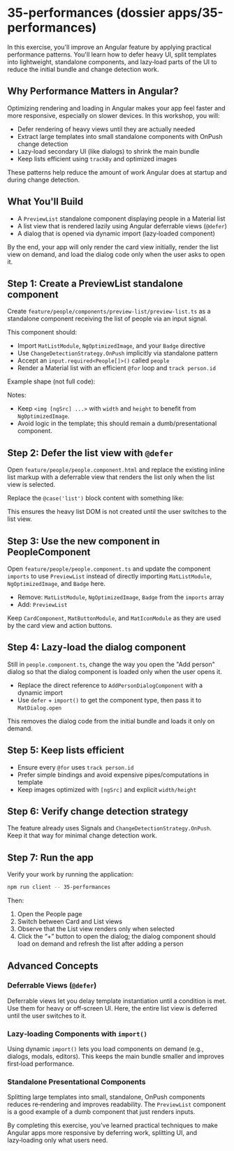 # 35-performances (dossier apps/35-performances)

In this exercise, you'll improve an Angular feature by applying practical performance patterns. You'll learn how to defer heavy UI, split templates into lightweight, standalone components, and lazy‑load parts of the UI to reduce the initial bundle and change detection work.

## Why Performance Matters in Angular?

Optimizing rendering and loading in Angular makes your app feel faster and more responsive, especially on slower devices. In this workshop, you will:

- Defer rendering of heavy views until they are actually needed
- Extract large templates into small standalone components with OnPush change detection
- Lazy‑load secondary UI (like dialogs) to shrink the main bundle
- Keep lists efficient using `trackBy` and optimized images

These patterns help reduce the amount of work Angular does at startup and during change detection.

## What You'll Build

- A `PreviewList` standalone component displaying people in a Material list
- A list view that is rendered lazily using Angular deferrable views (`@defer`)
- A dialog that is opened via dynamic import (lazy‑loaded component)

By the end, your app will only render the card view initially, render the list view on demand, and load the dialog code only when the user asks to open it.

## Step 1: Create a PreviewList standalone component

Create `feature/people/components/preview-list/preview-list.ts` as a standalone component receiving the list of people via an input signal.

This component should:

- Import `MatListModule`, `NgOptimizedImage`, and your `Badge` directive
- Use `ChangeDetectionStrategy.OnPush` implicitly via standalone pattern
- Accept an `input.required<People[]>()` called `people`
- Render a Material list with an efficient `@for` loop and `track person.id`

Example shape (not full code):

Notes:

- Keep `<img [ngSrc] ...>` with `width` and `height` to benefit from `NgOptimizedImage`.
- Avoid logic in the template; this should remain a dumb/presentational component.

## Step 2: Defer the list view with `@defer`

Open `feature/people/people.component.html` and replace the existing inline list markup with a deferrable view that renders the list only when the list view is selected.

Replace the `@case('list')` block content with something like:

This ensures the heavy list DOM is not created until the user switches to the list view.

## Step 3: Use the new component in PeopleComponent

Open `feature/people/people.component.ts` and update the component `imports` to use `PreviewList` instead of directly importing `MatListModule`, `NgOptimizedImage`, and `Badge` here.

- Remove: `MatListModule`, `NgOptimizedImage`, `Badge` from the `imports` array
- Add: `PreviewList`

Keep `CardComponent`, `MatButtonModule`, and `MatIconModule` as they are used by the card view and action buttons.

## Step 4: Lazy‑load the dialog component

Still in `people.component.ts`, change the way you open the "Add person" dialog so that the dialog component is loaded only when the user opens it.

- Replace the direct reference to `AddPersonDialogComponent` with a dynamic import
- Use `defer` + `import()` to get the component type, then pass it to `MatDialog.open`

This removes the dialog code from the initial bundle and loads it only on demand.

## Step 5: Keep lists efficient

- Ensure every `@for` uses `track person.id`
- Prefer simple bindings and avoid expensive pipes/computations in template
- Keep images optimized with `[ngSrc]` and explicit `width/height`

## Step 6: Verify change detection strategy

The feature already uses Signals and `ChangeDetectionStrategy.OnPush`. Keep it that way for minimal change detection work.

## Step 7: Run the app

Verify your work by running the application:

```bash
npm run client -- 35-performances
```

Then:

1. Open the People page
2. Switch between Card and List views
3. Observe that the List view renders only when selected
4. Click the “+” button to open the dialog; the dialog component should load on demand and refresh the list after adding a person

## Advanced Concepts

### Deferrable Views (`@defer`)

Deferrable views let you delay template instantiation until a condition is met. Use them for heavy or off‑screen UI. Here, the entire list view is deferred until the user switches to it.

### Lazy‑loading Components with `import()`

Using dynamic `import()` lets you load components on demand (e.g., dialogs, modals, editors). This keeps the main bundle smaller and improves first‑load performance.

### Standalone Presentational Components

Splitting large templates into small, standalone, OnPush components reduces re‑rendering and improves readability. The `PreviewList` component is a good example of a dumb component that just renders inputs.

By completing this exercise, you've learned practical techniques to make Angular apps more responsive by deferring work, splitting UI, and lazy‑loading only what users need.
